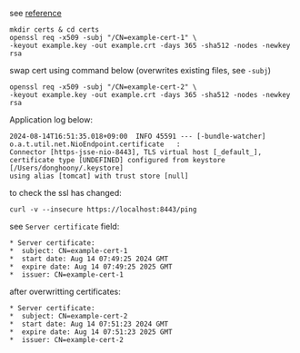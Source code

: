 see [reference](https://spring.io/blog/2023/11/07/ssl-hot-reload-in-spring-boot-3-2-0)

```
mkdir certs & cd certs
openssl req -x509 -subj "/CN=example-cert-1" \
-keyout example.key -out example.crt -days 365 -sha512 -nodes -newkey rsa
```

swap cert using command below (overwrites existing files, see `-subj`)

```
openssl req -x509 -subj "/CN=example-cert-2" \
-keyout example.key -out example.crt -days 365 -sha512 -nodes -newkey rsa
```

Application log below:
```
2024-08-14T16:51:35.018+09:00  INFO 45591 --- [-bundle-watcher] o.a.t.util.net.NioEndpoint.certificate   :
Connector [https-jsse-nio-8443], TLS virtual host [_default_],
certificate type [UNDEFINED] configured from keystore [/Users/donghoony/.keystore]
using alias [tomcat] with trust store [null]
```

to check the ssl has changed:
```
curl -v --insecure https://localhost:8443/ping
```

see `Server certificate` field:
```
* Server certificate:
*  subject: CN=example-cert-1
*  start date: Aug 14 07:49:25 2024 GMT
*  expire date: Aug 14 07:49:25 2025 GMT
*  issuer: CN=example-cert-1
```

after overwritting certificates:
```
* Server certificate:
*  subject: CN=example-cert-2
*  start date: Aug 14 07:51:23 2024 GMT
*  expire date: Aug 14 07:51:23 2025 GMT
*  issuer: CN=example-cert-2
```
